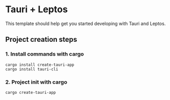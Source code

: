# Tauri + Leptos

This template should help get you started developing with Tauri and Leptos.

## Project creation steps

### 1. Install commands with cargo

```shell
cargo install create-tauri-app
cargo install tauri-cli
```
### 2. Project init with cargo
```shell
cargo create-tauri-app
```
